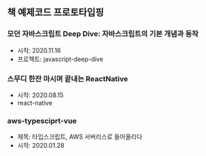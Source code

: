 ## 책 예제코드 프로토타입핑

### 모던 자바스크립트 Deep Dive: 자바스크립트의 기본 개념과 동작

-   시작: 2020.11.16
-   프로젝트: javascript-deep-dive

### 스무디 한잔 마시며 끝내는 ReactNative

-   시작: 2020.08.15
-   react-native

### aws-typesciprt-vue

-   제목: 타입스크립트, AWS 서버리스로 들어올리다
-   시작: 2020.01.28
